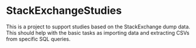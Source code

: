StackExchangeStudies
====================

This is a project to support studies based on the StackExchange dump data. This should help with the basic tasks as importing data and extracting CSVs from specific SQL queries.
